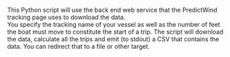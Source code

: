 This Python script will use the back end web service that the PredictWind tracking page uses to download the data.  
You specify the tracking name of your vessel as well as the number of feet the boat must move to constitute the start
of a trip.  The script will download the data, calculate all the trips and emit (to stdout) a CSV that contains the
data.  You can redirect that to a file or other target.
